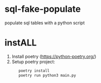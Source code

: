 # sql-fake-populate
populate sql tables with a python script

# instALL

1. Install poetry (https://python-poetry.org/) 
2. Setup poetry project: 
   ```bash
      poetry install
      poetry run python3 main.py
   ```
